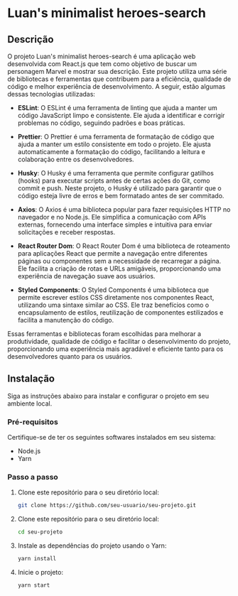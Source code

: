 # Luan's minimalist heroes-search

## Descrição

O projeto Luan's minimalist heroes-search é uma aplicação web desenvolvida com React.js que tem como objetivo de buscar um personagem Marvel e mostrar sua descrição. Este projeto utiliza uma série de bibliotecas e ferramentas que contribuem para a eficiência, qualidade de código e melhor experiência de desenvolvimento. A seguir, estão algumas dessas tecnologias utilizadas:

- **ESLint**: O ESLint é uma ferramenta de linting que ajuda a manter um código JavaScript limpo e consistente. Ele ajuda a identificar e corrigir problemas no código, seguindo padrões e boas práticas.

- **Prettier**: O Prettier é uma ferramenta de formatação de código que ajuda a manter um estilo consistente em todo o projeto. Ele ajusta automaticamente a formatação do código, facilitando a leitura e colaboração entre os desenvolvedores.

- **Husky**: O Husky é uma ferramenta que permite configurar gatilhos (hooks) para executar scripts antes de certas ações do Git, como commit e push. Neste projeto, o Husky é utilizado para garantir que o código esteja livre de erros e bem formatado antes de ser commitado.

- **Axios**: O Axios é uma biblioteca popular para fazer requisições HTTP no navegador e no Node.js. Ele simplifica a comunicação com APIs externas, fornecendo uma interface simples e intuitiva para enviar solicitações e receber respostas.

- **React Router Dom**: O React Router Dom é uma biblioteca de roteamento para aplicações React que permite a navegação entre diferentes páginas ou componentes sem a necessidade de recarregar a página. Ele facilita a criação de rotas e URLs amigáveis, proporcionando uma experiência de navegação suave aos usuários.

- **Styled Components**: O Styled Components é uma biblioteca que permite escrever estilos CSS diretamente nos componentes React, utilizando uma sintaxe similar ao CSS. Ele traz benefícios como o encapsulamento de estilos, reutilização de componentes estilizados e facilita a manutenção do código.

Essas ferramentas e bibliotecas foram escolhidas para melhorar a produtividade, qualidade de código e facilitar o desenvolvimento do projeto, proporcionando uma experiência mais agradável e eficiente tanto para os desenvolvedores quanto para os usuários.

## Instalação

Siga as instruções abaixo para instalar e configurar o projeto em seu ambiente local.

### Pré-requisitos

Certifique-se de ter os seguintes softwares instalados em seu sistema:

- Node.js
- Yarn

### Passo a passo

1. Clone este repositório para o seu diretório local:

   ```bash
   git clone https://github.com/seu-usuario/seu-projeto.git

   ```

2. Clone este repositório para o seu diretório local:

   ```bash
   cd seu-projeto

   ```

3. Instale as dependências do projeto usando o Yarn:

   ```bash
   yarn install

   ```

4. Inicie o projeto:

   ```bash
   yarn start
   ```

